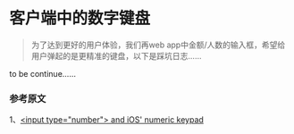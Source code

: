 # 客户端中的数字键盘

> 为了达到更好的用户体验，我们再web app中金额/人数的输入框，希望给用户弹起的是更精准的键盘，以下是踩坑日志......

to be continue......










### 参考原文
1、[\<input type="number"\> and iOS' numeric keypad](http://danielfriesen.name/blog/2013/09/19/input-type-number-and-ios-numeric-keypad/)